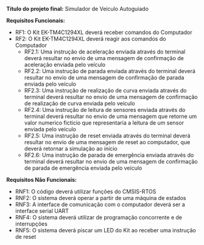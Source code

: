 **Título do projeto final:** Simulador de Veículo Autoguiado

**Requisitos Funcionais:**
- RF1: O Kit EK-TM4C1294XL deverá receber comandos do Computador
- RF2: O Kit EK-TM4C1294XL deverá reagir aos comandos do Computador
  - RF2.1: Uma instrução de aceleração enviada através do terminal deverá resultar no envio de uma mensagem de confirmação de aceleração enviada pelo veículo
  - RF2.2: Uma instrução de parada enviada através do terminal deverá resultar no envio de uma mensagem de confirmação de parada enviada pelo veículo
  - RF2.3: Uma instrução de realização de curva enviada através do terminal deverá resultar no envio de uma mensagem de confirmação de realização de curva enviada pelo veículo
  - RF2.4: Uma instrução de leitura de sensores enviada através do terminal deverá resultar no envio de uma mensagem que retorne um valor numerico ficticio que representaria a leitura de um sensor enviada pelo veículo
  - RF2.5: Uma instrução de reset enviada através do terminal deverá resultar no envio de uma mensagem de reset ao computador, que deverá retornar a simulação ao início
  - RF2.6: Uma instrução de parada de emergência enviada através do terminal deverá resultar no envio de uma mensagem de confirmação de parada de emergência enviada pelo veículo

**Requisitos Não Funcionais:**

- RNF1: O código deverá utilizar funções do CMSIS-RTOS
- RNF2: O sistema deverá operar a partir de uma máquina de estados
- RNF3: A interface de comunicação com o computador deverá ser a interface serial UART
- RNF4: O sistema deverá utilizar de programação concorrente e de interrupções
- RNF5: O sistema deverá piscar um LED do Kit ao receber uma instrução de reset